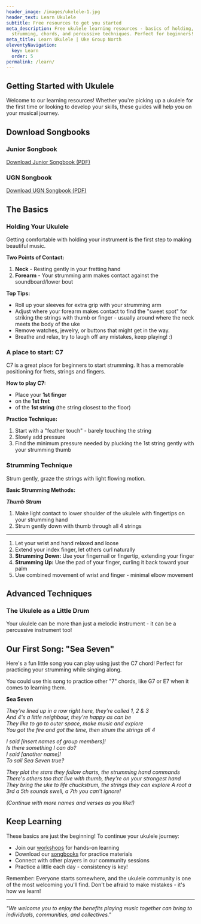 ```yaml
---
header_image: /images/ukelele-1.jpg
header_text: Learn Ukulele
subtitle: Free resources to get you started
meta_description: Free ukulele learning resources - basics of holding,
  strumming, chords, and percussive techniques. Perfect for beginners!
meta_title: Learn Ukulele | Uke Group North
eleventyNavigation:
  key: Learn
  order: 5
permalink: /learn/
---
```

## Getting Started with Ukulele

Welcome to our learning resources! Whether you're picking up a ukulele for the first time or looking to develop your skills, these guides will help you on your musical journey.

## Download Songbooks

### Junior Songbook
[Download Junior Songbook (PDF)](/assets/Junior_Songbook_2025.pdf)

### UGN Songbook
[Download UGN Songbook (PDF)](/assets/UGN_Songbook_1.1.pdf)

## The Basics

### Holding Your Ukulele

Getting comfortable with holding your instrument is the first step to making beautiful music.

**Two Points of Contact:**
1. **Neck** - Resting gently in your fretting hand
2. **Forearm** - Your strumming arm makes contact against the soundboard/lower bout

**Top Tips:**
- Roll up your sleeves for extra grip with your strumming arm
- Adjust where your forearm makes contact to find the "sweet spot" for striking the strings with thumb or finger - usually around where the neck meets the body of the uke
- Remove watches, jewelry, or buttons that might get in the way.
- Breathe and relax, try to laugh off any mistakes, keep playing! :)

### A place to start: C7

C7 is a great place for beginners to start strumming. 
It has a memorable positioning for frets, strings and fingers.

**How to play C7:**
- Place your **1st finger**
- on the **1st fret**
- of the **1st string** (the string closest to the floor)

**Practice Technique:**
1. Start with a "feather touch" - barely touching the string
2. Slowly add pressure
3. Find the minimum pressure needed by plucking the 1st string gently with your strumming thumb

### Strumming Technique

Strum gently, graze the strings with light flowing motion.

**Basic Strumming Methods:**

***Thumb Strum***
1. Make light contact to lower shoulder of the ukulele with fingertips on your strumming hand
2. Strum gently down with thumb through all 4 strings

***
1. Let your wrist and hand relaxed and loose
2. Extend your index finger, let others curl naturally
3. **Strumming Down:** Use your fingernail or fingertip, extending your finger
4. **Strumming Up:** Use the pad of your finger, curling it back toward your palm
5. Use combined movement of wrist and finger - minimal elbow movement

## Advanced Techniques

### The Ukulele as a Little Drum

Your ukulele can be more than just a melodic instrument - it can be a percussive instrument too!

## Our First Song: "Sea Seven"

Here's a fun little song you can play using just the C7 chord! Perfect for practicing your strumming while singing along. 

You could use this song to practice other "7" chords, like G7 or E7 when it comes to learning them.

**Sea Seven**

*They're lined up in a row right here, they're called 1, 2 & 3  
And 4's a little neighbour, they're happy as can be  
They like to go to outer space, make music and explore  
You got the fire and got the time, then strum the strings all 4*

*I said [insert names of group members]!  
Is there something I can do?  
I said [another name]!  
To sail Sea Seven true?*

*They plot the stars they follow charts, the strumming hand commands  
There's others too that live with thumb, they're on your strongest hand  
They bring the uke to life chuckstrum, the strings they can explore 
A root a 3rd a 5th sounds swell, a 7th you can't ignore!*

*(Continue with more names and verses as you like!)*

## Keep Learning

These basics are just the beginning! To continue your ukulele journey:

- Join our [workshops](/workshops) for hands-on learning
- Download our [songbooks](/songs/) for practice materials
- Connect with other players in our community sessions
- Practice a little each day - consistency is key!

Remember: Everyone starts somewhere, and the ukulele community is one of the most welcoming you'll find. Don't be afraid to make mistakes - it's how we learn!

---

*"We welcome you to enjoy the benefits playing music together can bring to individuals, communities, and collectives."*